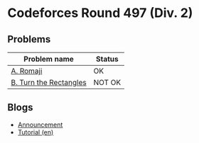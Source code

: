 # Codeforces Round 497 (Div. 2)

## Problems

|Problem name|Status|
|------------|---------|
| [A. Romaji](problems/A._Romaji.md)|OK|
| [B. Turn the Rectangles](problems/B._Turn_the_Rectangles.md)|NOT OK|
## Blogs

- [Announcement](blogs/Announcement.md)
- [Tutorial (en)](blogs/Tutorial_(en).md)
